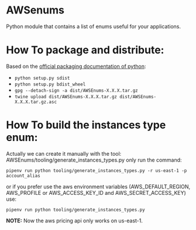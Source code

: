 # AWSenums
Python module that contains a list of enums useful for your applications.

# How To package and distribute:
Based on the [official packaging documentation of python](https://packaging.python.org/tutorials/distributing-packages/#pure-python-wheels):
* ```python setup.py sdist```
* ```python setup.py bdist_wheel```
* ```gpg --detach-sign -a dist/AWSEnums-X.X.X.tar.gz```
* ```twine upload dist/AWSEnums-X.X.X.tar.gz dist/AWSEnums-X.X.X.tar.gz.asc```

# How To build the instances type enum:
Actually we can create it manually with the tool: AWSEnums/tooling/generate_instances_types.py only run the command:

```pipenv run python tooling/generate_instances_types.py -r us-east-1 -p account_alias```

or if you prefer use the aws environment variables (AWS_DEFAULT_REGION, AWS_PROFILE or AWS_ACCESS_KEY_ID and AWS_SECRET_ACCESS_KEY) use:

```pipenv run python tooling/generate_instances_types.py```


**NOTE:** Now the aws pricing api only works on us-east-1. 